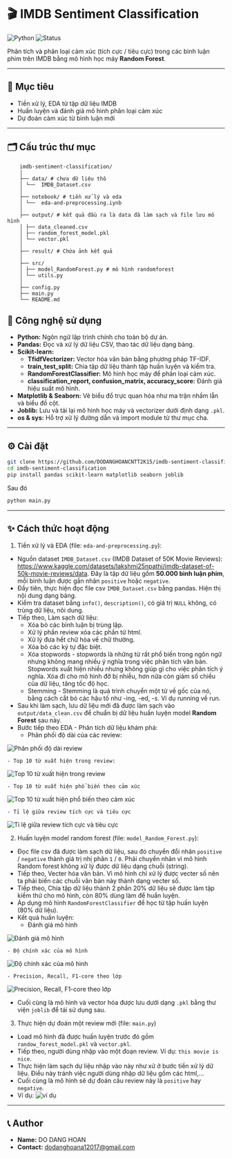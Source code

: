 # 🎬 IMDB Sentiment Classification
![Python](https://img.shields.io/badge/python-3.10%2B-blue)
![Status](https://img.shields.io/badge/status-active-brightgreen)  

Phân tích và phân loại cảm xúc (tích cực / tiêu cực) trong các bình luận phim trên IMDB bằng mô hình học máy **Random Forest**.

---

## 📌 Mục tiêu

- Tiền xử lý, EDA từ tập dữ liệu IMDB
- Huấn luyện và đánh giá mô hình phân loại cảm xúc
- Dự đoán cảm xúc từ bình luận mới

---

## 🗂️ Cấu trúc thư mục
```
    imdb-sentiment-classification/
    │
    ├── data/ # chưa dữ liệu thô
    │ └──  IMDB_Dataset.csv
    │ 
    ├── notebook/ # tiền xử lý và eda 
    │ └──  eda-and-preprocessing.iynb
    │
    ├── output/ # kết quả đầu ra là data đã làm sạch và file lưu mô hình
    │ ├── data_cleaned.csv
    │ ├── random_forest_model.pkl
    │ └── vector.pkl
    │
    ├── result/ # Chứa ảnh kết quả
    │
    ├── src/ 
    │ ├── model_RandomForest.py # mô hình randomforest
    │ └── utils.py
    │
    ├── config.py 
    ├── main.py 
    └── README.md
```

## 🚀 Công nghệ sử dụng

- **Python:** Ngôn ngữ lập trình chính cho toàn bộ dự án.
- **Pandas:** Đọc và xử lý dữ liệu CSV, thao tác dữ liệu dạng bảng.
- **Scikit-learn:**
  - **TfidfVectorizer:** Vector hóa văn bản bằng phương pháp TF-IDF.
  - **train_test_split:** Chia tập dữ liệu thành tập huấn luyện và kiểm tra.
  - **RandomForestClassifier:** Mô hình học máy để phân loại cảm xúc.
  - **classification_report, confusion_matrix, accuracy_score:** Đánh giá hiệu suất mô hình.
- **Matplotlib & Seaborn:** Vẽ biểu đồ trực quan hóa như ma trận nhầm lẫn và biểu đồ cột.
- **Joblib:** Lưu và tải lại mô hình học máy và vectorizer dưới định dạng `.pkl`.
- **os & sys:** Hỗ trợ xử lý đường dẫn và import module từ thư mục cha.

---

## ⚙️ Cài đặt

```bash
git clone https://github.com/DODANGHOANCNTT2K15/imdb-sentiment-classification.git
cd imdb-sentiment-classification
pip install pandas scikit-learn matplotlib seaborn joblib
```

Sau đó 

```bash
python main.py
```
--- 

## ✨ Cách thức hoạt động 

1. Tiền xử lý và EDA (file: `eda-and-preprocessing.py`):
- Nguồn dataset `IMDB_Dataset.csv` (IMDB Dataset of 50K Movie Reviews): https://www.kaggle.com/datasets/lakshmi25npathi/imdb-dataset-of-50k-movie-reviews/data. Đây là tập dữ liệu gồm **50.000 bình luận phim**, mỗi bình luận được gắn nhãn `positive` hoặc `negative`.
- Đầy tiên, thực hiện đọc file csv `IMDB_Dataset.csv` bằng pandas. Hiện thị nội dung dạng bảng.
- Kiểm tra dataset bằng `info()`, `description()`, có giá trị `NULL` không, có trùng dữ liệu, nôi dung.  
- Tiếp theo, Làm sạch dữ liệu:
    - Xóa bỏ các bình luận bị trùng lặp.
    - Xử lý phần review xóa các phần tử html.
    - Xử lý đưa hết chữ hòa về chữ thường.
    - Xóa bỏ các ký tự đặc biệt.
    - Xóa stopwords - stopwords là những từ rất phổ biến trong ngôn ngữ nhưng không mang nhiều ý nghĩa trong việc phân tích văn bản. Stopwords xuất hiện nhiều nhưng không giúp gì cho việc phân tích ý nghĩa. Xóa đi cho mô hình đỡ bị nhiễu, hơn nữa còn giảm số chiều của dữ liệu, tăng tốc độ học.
    - Stemming -  Stemming là quá trình chuyển một từ về gốc của nó, bằng cách cắt bỏ các hậu tố như -ing, -ed, -s. Ví dụ running về run.
- Sau khi làm sạch, lưu dữ liệu mới đã được làm sạch vào `output/data_clean.csv` để chuẩn bị dữ liệu huấn luyện model **Random Forest** sau này.
- Bước tiếp theo EDA - Phân tích dữ liệu khám phá:
    - Phân phối độ dài của các review:

![Phân phối độ dài review](result/Image_01-PhanPhoiDoDaiReview.png)

    - Top 10 từ xuất hiện trong review:

![Top 10 từ xuất hiện trong review](result/Image_02-Top10TuXuatHienTrongReview.png)

    - Top 10 từ xuất hiện phổ biến theo cảm xúc

![Top 10 từ xuất hiện phổ biến theo cảm xúc](result/Image_03-Top10TuPhoBienTheoCamXuc.png)

    - Tỉ lệ giữa review tích cực và tiêu cực 

![Tỉ lệ giữa review tích cực và tiêu cực ](result/Image_04-TiLeGiuaTichCucVaTieuCuc.png)

2. Huấn luyện model random forest (file: `model_Random_Forest.py`):
- Đọc file csv đã được làm sạch dữ liệu, sau đó chuyển đổi nhãn `positive` / `negative` thành giá trị nhị phân `1` / `0`. Phải chuyển nhãn vì mô hình Random forest không xử lý được dữ liệu dạng chuỗi (string).
- Tiếp theo, Vecter hóa văn bản. Vì mô hình chỉ xử lý được vecter số nên ta phải biến các chuỗi văn bản này thành dạng vecter số.
- Tiếp theo, Chia tập dữ liệu thành 2 phần 20% dữ liệu sẽ được làm tập kiểm thử cho mô hình, còn 80% dùng làm để huẩn luyện.
- Áp dụng mô hình `RandomForestClassifier` để học từ tập huấn luyện (80% dữ liệu).
- Kết quả huấn luyện:
    - Đánh giá mô hình

![Đánh giá mô hình](result/Image_05-DanhGiaMoHinh.png)

    - Độ chính xác của mô hình

![Độ chính xác của mô hình](result/Image_06-DoChinhXacCuaMoHinh.png)

    - Precision, Recall, F1-core theo lớp
    
![Precision, Recall, F1-core theo lớp](result/Image_07-PrecisionRecallF1coreTheoLop.png)

- Cuối cùng là mô hình và vector hóa được lưu dưới dạng `.pkl` bằng thư viện `joblib` để tái sử dụng sau.
3. Thực hiện dự đoán một review mới (file: `main.py`)
- Load mô hình đã được huấn luyện trước đó gồm `randow_forest_model.pkl` và `vector.pkl`.
- Tiếp theo, người dùng nhập vào một đoạn review. Ví dụ: `this movie is nice`.
- Thực hiện làm sạch dự liệu nhập vào này như xử ở bước tiền xử lý dữ liệu. Điều này tránh việc người dùng nhập dữ liệu gồm các html,... 
- Cuối cùng là mô hình sẽ dự đoán câu review này là `positive` hay `negative`.
- Ví dụ:
![ví dụ](result\Image_08-KetQuaDuDoan.png)

---

## 📞 Author
- **Name:** DO DANG HOAN
- **Contact:** dodanghoana12017@gmail.com